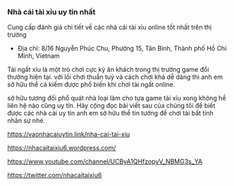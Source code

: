 ### Nhà cái tài xỉu uy tín nhất

Cung cấp đánh giá chi tiết về các nhà cái tài xỉu online tốt nhất trên thị trường

- Địa chỉ: 8/16 Nguyễn Phúc Chu, Phường 15, Tân Bình, Thành phố Hồ Chí Minh, Vietnam

Tài ngất xỉu là một trò chơi cực kỳ ăn khách trong thị trường game đổi thưởng hiện tại. với lối chơi thuần tuý và cách chơi khá dễ dàng thì anh em sở hữu thể cá kiếm được phổ biến khi chơi tài ngất online.

sở hữu tương đối phổ quát nhà loại làm cho tựa game tài xỉu xong không hề liên hệ nào cũng uy tín. Hãy cộng đọc bài viết sau của chúng tôi để biết được các nhà cái uy tín anh em sở hữu thể tin tưởng để chơi tài bất tỉnh nhân sự nhé.

https://vaonhacaiuytin.link/nha-cai-tai-xiu

https://nhacaitaixiu6.wordpress.com/

https://www.youtube.com/channel/UCByA1QHfzopyV_NBMG3s_YA

https://twitter.com/nhacaitaixiu6
